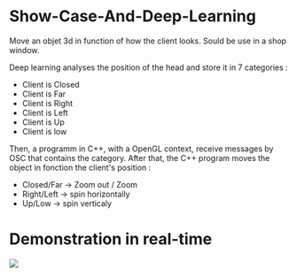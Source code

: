 # Show-Case-And-Deep-Learning
Move an objet 3d in function of how the client looks. Sould be use in a shop window.

Deep learning analyses the position of the head and store it in 7 categories :
- Client is Closed
- Client is  Far
- Client is  Right 
- Client is  Left
- Client is  Up
- Client is  low
   
Then, a programm in C++, with a OpenGL context, receive messages by OSC that contains the category.
After that, the C++ program moves the object in fonction the client's position :
- Closed/Far -> Zoom out / Zoom
- Right/Left -> spin horizontally
- Up/Low -> spin verticaly

# Demonstration in real-time
![](gif(2).gif)

